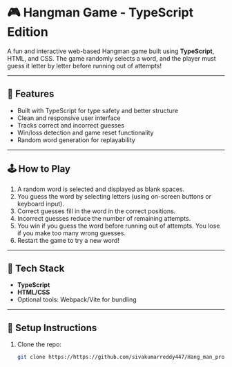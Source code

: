 # 🎮 Hangman Game - TypeScript Edition

A fun and interactive web-based Hangman game built using **TypeScript**, HTML, and CSS. The game randomly selects a word, and the player must guess it letter by letter before running out of attempts!

---

## 🚀 Features

- Built with TypeScript for type safety and better structure
- Clean and responsive user interface
- Tracks correct and incorrect guesses
- Win/loss detection and game reset functionality
- Random word generation for replayability

---

## 🕹️ How to Play

1. A random word is selected and displayed as blank spaces.
2. You guess the word by selecting letters (using on-screen buttons or keyboard input).
3. Correct guesses fill in the word in the correct positions.
4. Incorrect guesses reduce the number of remaining attempts.
5. You win if you guess the word before running out of attempts. You lose if you make too many wrong guesses.
6. Restart the game to try a new word!

---

## 🧰 Tech Stack

- **TypeScript**
- **HTML/CSS**
- Optional tools: Webpack/Vite for bundling

---

## 📁 Setup Instructions

1. Clone the repo:
   ```bash
   git clone https://https://github.com/sivakumarreddy447/Hang_man_project_Typescript.git
